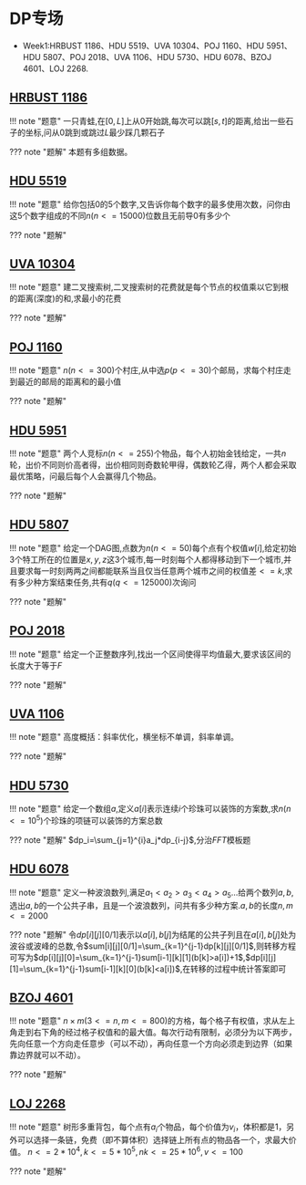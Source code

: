 # DP专场
 - Week1:HRBUST 1186、HDU 5519、UVA 10304、POJ 1160、HDU 5951、
         HDU 5807、POJ 2018、UVA 1106、HDU 5730、HDU 6078、BZOJ 4601、LOJ 2268.

## [HRBUST 1186](http://acm.hrbust.edu.cn/index.php?m=ProblemSet&a=showProblem&problem_id=1186)

!!! note "题意"
    一只青蛙,在$[0,L]$上从$0$开始跳,每次可以跳$[s,t]$的距离,给出一些石子的坐标,问从$0$跳到或跳过$L$最少踩几颗石子

??? note "题解"
	本题有多组数据。 

## [HDU 5519](http://acm.hdu.edu.cn/showproblem.php?pid=5519)

!!! note "题意"
    给你包括$0$的$5$个数字,又告诉你每个数字的最多使用次数，问你由这$5$个数字组成的不同$n(n<=15000)$位数且无前导$0$有多少个

??? note "题解"

## [UVA 10304](https://vjudge.net/problem/UVA-10304)

!!! note "题意"
    建二叉搜索树,二叉搜索树的花费就是每个节点的权值乘以它到根的距离(深度)的和,求最小的花费
	
??? note "题解"

## [POJ 1160](http://poj.org/problem?id=1160)

!!! note "题意"
    $n(n<=300)$个村庄,从中选$p(p<=30)$个邮局，求每个村庄走到最近的邮局的距离和的最小值

??? note "题解"

## [HDU 5951](http://acm.hdu.edu.cn/showproblem.php?pid=5951)

!!! note "题意"
	两个人竞标$n(n<=255)$个物品，每个人初始金钱给定，一共$n$轮，出价不同则价高者得，出价相同则奇数轮甲得，偶数轮乙得，两个人都会采取最优策略，问最后每个人会赢得几个物品。

??? note "题解"

## [HDU 5807](http://acm.hdu.edu.cn/showproblem.php?pid=5951)

!!! note "题意"
    给定一个DAG图,点数为$n(n<=50)$每个点有个权值$w[i]$,给定初始$3$个特工所在的位置是$x,y,z$这$3$个城市,每一时刻每个人都得移动到下一个城市,并且要求每一时刻两两之间都能联系当且仅当任意两个城市之间的权值差$<=k$,求有多少种方案结束任务,共有$q(q<=125000)$次询问

??? note "题解"

## [POJ 2018](http://poj.org/problem?id=2018)

!!! note "题意"
    给定一个正整数序列,找出一个区间使得平均值最大,要求该区间的长度大于等于$F$

??? note "题解"

## [UVA 1106](https://vjudge.net/problem/UVA-1106)

!!! note "题意"
	高度概括：斜率优化，横坐标不单调，斜率单调。

??? note "题解"

## [HDU 5730](http://acm.hdu.edu.cn/showproblem.php?pid=5730)

!!! note "题意"
    给定一个数组$a$,定义$a[i]$表示连续$i$个珍珠可以装饰的方案数,求$n(n<=10^5)$个珍珠的项链可以装饰的方案总数

??? note "题解"
    $dp_i=\sum_{j=1}^{i}a_j*dp_{i-j}$,分治$FFT$模板题

## [HDU 6078](http://acm.hdu.edu.cn/showproblem.php?pid=6078)

!!! note "题意"
    定义一种波浪数列,满足$a_1<a_2>a_3<a_4>a_5...$给两个数列$a,b$,选出$a,b$的一个公共子串，且是一个波浪数列，问共有多少种方案.$a,b$的长度$n,m<=2000$

??? note "题解"
    令$dp[i][j][0/1]$表示以$a[i],b[j]$为结尾的公共子列且在$a[i],b[j]$处为波谷或波峰的总数,令$sum[i][j][0/1]=\sum_{k=1}^{j-1}dp[k][j][0/1]$,则转移方程可写为$dp[i][j][0]=\sum_{k=1}^{j-1}sum[i-1][k][1](b[k]>a[i])+1$,$dp[i][j][1]=\sum_{k=1}^{j-1}sum[i-1][k][0](b[k]<a[i])$,在转移的过程中统计答案即可

## [BZOJ 4601](http://www.lydsy.com/JudgeOnline/problem.php?id=4601)

!!! note "题意"
	$n×m(3<=n,m<=800)$的方格，每个格子有权值，求从左上角走到右下角的经过格子权值和的最大值。每次行动有限制，必须分为以下两步，先向任意一个方向走任意步（可以不动），再向任意一个方向必须走到边界（如果靠边界就可以不动）。

??? note "题解"

## [LOJ 2268](https://loj.ac/problem/2268)

!!! note "题意"
	树形多重背包，每个点有$a_i$个物品，每个价值为$v_i$，体积都是$1$，另外可以选择一条链，免费（即不算体积）选择链上所有点的物品各一个，求最大价值。
    $n<=2*10^4,k<=5*10^5,nk<=25*10^6,v<=100$

??? note "题解"
